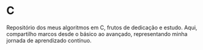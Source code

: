 # C
Repositório dos meus algoritmos em C, frutos de dedicação e estudo. Aqui, compartilho marcos desde o básico ao avançado, representando minha jornada de aprendizado contínuo.
